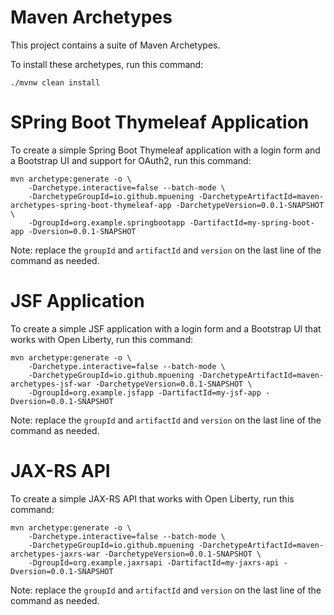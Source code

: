 Maven Archetypes
================

This project contains a suite of Maven Archetypes.

To install these archetypes, run this command:

```
./mvnw clean install
```

SPring Boot Thymeleaf Application
=================================

To create a simple Spring Boot Thymeleaf application with a login form and a Bootstrap UI and
support for OAuth2, run this command:

```
mvn archetype:generate -o \
    -Darchetype.interactive=false --batch-mode \
    -DarchetypeGroupId=io.github.mpuening -DarchetypeArtifactId=maven-archetypes-spring-boot-thymeleaf-app -DarchetypeVersion=0.0.1-SNAPSHOT \
    -DgroupId=org.example.springbootapp -DartifactId=my-spring-boot-app -Dversion=0.0.1-SNAPSHOT
```

Note: replace the `groupId` and `artifactId` and `version` on the last line of the 
command as needed.


JSF Application
===============

To create a simple JSF application with a login form and a Bootstrap UI that works 
with Open Liberty, run this command:

```
mvn archetype:generate -o \
    -Darchetype.interactive=false --batch-mode \
    -DarchetypeGroupId=io.github.mpuening -DarchetypeArtifactId=maven-archetypes-jsf-war -DarchetypeVersion=0.0.1-SNAPSHOT \
    -DgroupId=org.example.jsfapp -DartifactId=my-jsf-app -Dversion=0.0.1-SNAPSHOT
```

Note: replace the `groupId` and `artifactId` and `version` on the last line of the 
command as needed.


JAX-RS API
==========

To create a simple JAX-RS API that works with Open Liberty, run this command:

```
mvn archetype:generate -o \
    -Darchetype.interactive=false --batch-mode \
    -DarchetypeGroupId=io.github.mpuening -DarchetypeArtifactId=maven-archetypes-jaxrs-war -DarchetypeVersion=0.0.1-SNAPSHOT \
    -DgroupId=org.example.jaxrsapi -DartifactId=my-jaxrs-api -Dversion=0.0.1-SNAPSHOT
```

Note: replace the `groupId` and `artifactId` and `version` on the last line of the 
command as needed.
